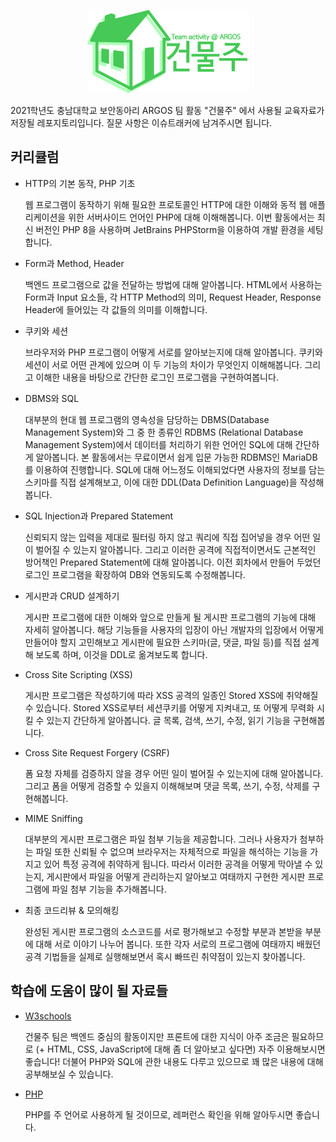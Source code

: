 <p align="center">
<img src="Images/logo.png" />
</p>

2021학년도 충남대학교 보안동아리 ARGOS 팀 활동 "건물주" 에서 사용될 교육자료가 저장될 레포지토리입니다. 질문 사항은 이슈트래커에 남겨주시면 됩니다.

## 커리큘럼
* HTTP의 기본 동작, PHP 기초

  웹 프로그램이 동작하기 위해 필요한 프로토콜인 HTTP에 대한 이해와 동적 웹 애플리케이션을 위한 서버사이드 언어인 PHP에 대해 이해해봅니다. 이번 활동에서는 최신 버전인 PHP 8을 사용하며 JetBrains PHPStorm을 이용하여 개발 환경을 세팅합니다.
  
* Form과 Method, Header

  백엔드 프로그램으로 값을 전달하는 방법에 대해 알아봅니다. HTML에서 사용하는 Form과 Input 요소들, 각 HTTP Method의 의미, Request Header, Response Header에 들어있는 각 값들의 의미를 이해합니다.
  
* 쿠키와 세션

  브라우저와 PHP 프로그램이 어떻게 서로를 알아보는지에 대해 알아봅니다. 쿠키와 세션이 서로 어떤 관계에 있으며 이 두 기능의 차이가 무엇인지 이해해봅니다. 그리고 이해한 내용을 바탕으로 간단한 로그인 프로그램을 구현하여봅니다.

* DBMS와 SQL

  대부분의 현대 웹 프로그램의 영속성을 담당하는 DBMS(Database Management System)와 그 중 한 종류인 RDBMS (Relational Database Management System)에서 데이터를 처리하기 위한 언어인 SQL에 대해 간단하게 알아봅니다. 본 활동에서는 무료이면서 쉽게 입문 가능한 RDBMS인 MariaDB를 이용하여 진행합니다. SQL에 대해 어느정도 이해되었다면 사용자의 정보를 담는 스키마를 직접 설계해보고, 이에 대한 DDL(Data Definition Language)을 작성해봅니다.
  
* SQL Injection과 Prepared Statement

  신뢰되지 않는 입력을 제대로 필터링 하지 않고 쿼리에 직접 집어넣을 경우 어떤 일이 벌어질 수 있는지 알아봅니다. 그리고 이러한 공격에 직접적이면서도 근본적인 방어책인 Prepared Statement에 대해 알아봅니다. 이전 회차에서 만들어 두었던 로그인 프로그램을 확장하여 DB와 연동되도록 수정해봅니다.
  
* 게시판과 CRUD 설계하기

  게시판 프로그램에 대한 이해와 앞으로 만들게 될 게시판 프로그램의 기능에 대해 자세히 알아봅니다. 해당 기능들을 사용자의 입장이 아닌 개발자의 입장에서 어떻게 만들어야 할지 고민해보고 게시판에 필요한 스키마(글, 댓글, 파일 등)를 직접 설계해 보도록 하며, 이것을 DDL로 옮겨보도록 합니다.
  
* Cross Site Scripting (XSS)

  게시판 프로그램은 작성하기에 따라 XSS 공격의 일종인 Stored XSS에 취약해질 수 있습니다. Stored XSS로부터 세션쿠키를 어떻게 지켜내고, 또 어떻게 무력화 시킬 수 있는지 간단하게 알아봅니다. 글 목록, 검색, 쓰기, 수정, 읽기 기능을 구현해봅니다.
  
* Cross Site Request Forgery (CSRF)

  폼 요청 자체를 검증하지 않을 경우 어떤 일이 벌어질 수 있는지에 대해 알아봅니다. 그리고 폼을 어떻게 검증할 수 있을지 이해해보며 댓글 목록, 쓰기, 수정, 삭제를 구현해봅니다.
  
* MIME Sniffing

  대부분의 게시판 프로그램은 파일 첨부 기능을 제공합니다. 그러나 사용자가 첨부하는 파일 또한 신뢰될 수 없으며 브라우저는 자체적으로 파일을 해석하는 기능을 가지고 있어 특정 공격에 취약하게 됩니다. 따라서 이러한 공격을 어떻게 막아낼 수 있는지, 게시판에서 파일을 어떻게 관리하는지 알아보고 여태까지 구현한 게시판 프로그램에 파일 첨부 기능을 추가해봅니다.
  
* 최종 코드리뷰 & 모의해킹

  완성된 게시판 프로그램의 소스코드를 서로 평가해보고 수정할 부분과 본받을 부분에 대해 서로 이야기 나누어 봅니다. 또한 각자 서로의 프로그램에 여태까지 배웠던 공격 기법들을 실제로 실행해보면서 혹시 빠뜨린 취약점이 있는지 찾아봅니다. 


## 학습에 도움이 많이 될 자료들
* [W3schools](https://www.w3schools.com/)
  
  건물주 팀은 백엔드 중심의 활동이지만 프론트에 대한 지식이 아주 조금은 필요하므로 (+ HTML, CSS, JavaScript에 대해 좀 더 알아보고 싶다면) 자주 이용해보시면 좋습니다! 더불어 PHP와 SQL에 관한 내용도 다루고 있으므로 꽤 많은 내용에 대해 공부해보실 수 있습니다.

* [PHP](https://www.php.net/)
  
  PHP를 주 언어로 사용하게 될 것이므로, 레퍼런스 확인을 위해 알아두시면 좋습니다.

